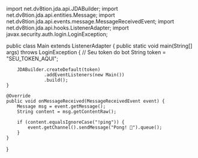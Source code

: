 import net.dv8tion.jda.api.JDABuilder;
import net.dv8tion.jda.api.entities.Message;
import net.dv8tion.jda.api.events.message.MessageReceivedEvent;
import net.dv8tion.jda.api.hooks.ListenerAdapter;
import javax.security.auth.login.LoginException;

public class Main extends ListenerAdapter {
    public static void main(String[] args) throws LoginException {
        // Seu token do bot
        String token = "SEU_TOKEN_AQUI";

        JDABuilder.createDefault(token)
                  .addEventListeners(new Main())
                  .build();
    }

    @Override
    public void onMessageReceived(MessageReceivedEvent event) {
        Message msg = event.getMessage();
        String content = msg.getContentRaw();

        if (content.equalsIgnoreCase("!ping")) {
            event.getChannel().sendMessage("Pong! 🏓").queue();
        }
    }
}
